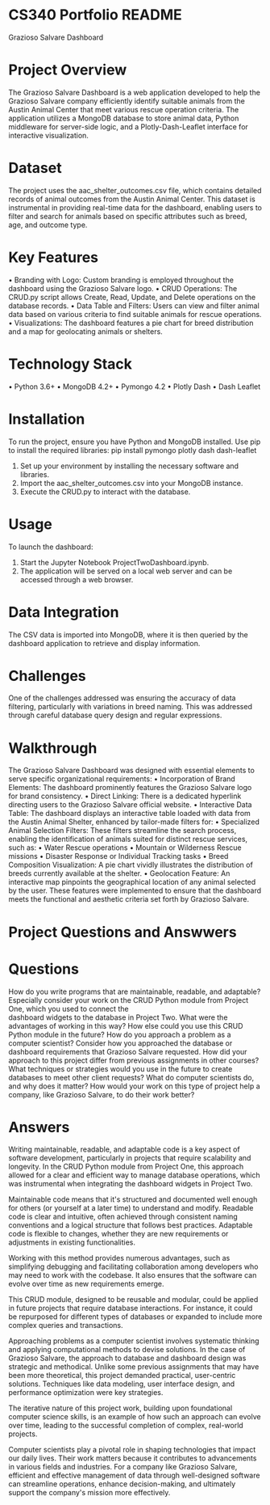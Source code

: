# CS340 Portfolio README

Grazioso Salvare Dashboard

# Project Overview
The Grazioso Salvare Dashboard is a web application developed to help the Grazioso Salvare company efficiently identify suitable animals from the Austin Animal Center that meet various rescue operation criteria. The application utilizes a MongoDB database to store animal data, Python middleware for server-side logic, and a Plotly-Dash-Leaflet interface for interactive visualization.

# Dataset
The project uses the aac_shelter_outcomes.csv file, which contains detailed records of animal outcomes from the Austin Animal Center. This dataset is instrumental in providing real-time data for the dashboard, enabling users to filter and search for animals based on specific attributes such as breed, age, and outcome type.

# Key Features
•	Branding with Logo: Custom branding is employed throughout the dashboard using the Grazioso Salvare logo.
•	CRUD Operations: The CRUD.py script allows Create, Read, Update, and Delete operations on the database records.
•	Data Table and Filters: Users can view and filter animal data based on various criteria to find suitable animals for rescue operations.
•	Visualizations: The dashboard features a pie chart for breed distribution and a map for geolocating animals or shelters.

# Technology Stack
•	Python 3.6+
•	MongoDB 4.2+
•	Pymongo 4.2
•	Plotly Dash
•	Dash Leaflet

# Installation
To run the project, ensure you have Python and MongoDB installed. Use pip to install the required libraries:
pip install pymongo plotly dash dash-leaflet 

1.	Set up your environment by installing the necessary software and libraries.
2.	Import the aac_shelter_outcomes.csv into your MongoDB instance.
3.	Execute the CRUD.py to interact with the database.

# Usage
To launch the dashboard:
1.	Start the Jupyter Notebook ProjectTwoDashboard.ipynb.
2.	The application will be served on a local web server and can be accessed through a web browser.

# Data Integration
The CSV data is imported into MongoDB, where it is then queried by the dashboard application to retrieve and display information.

# Challenges
One of the challenges addressed was ensuring the accuracy of data filtering, particularly with variations in breed naming. This was addressed through careful database query design and regular expressions.

# Walkthrough
The Grazioso Salvare Dashboard was designed with essential elements to serve specific organizational requirements:
•	Incorporation of Brand Elements: The dashboard prominently features the Grazioso Salvare logo for brand consistency.
•	Direct Linking: There is a dedicated hyperlink directing users to the Grazioso Salvare official website.
•	Interactive Data Table: The dashboard displays an interactive table loaded with data from the Austin Animal Shelter, enhanced by tailor-made filters for:
•	Specialized Animal Selection Filters: These filters streamline the search process, enabling the identification of animals suited for distinct rescue services, such as:
•	Water Rescue operations
•	Mountain or Wilderness Rescue missions
•	Disaster Response or Individual Tracking tasks
•	Breed Composition Visualization: A pie chart vividly illustrates the distribution of breeds currently available at the shelter.
•	Geolocation Feature: An interactive map pinpoints the geographical location of any animal selected by the user.
These features were implemented to ensure that the dashboard meets the functional and aesthetic criteria set forth by Grazioso Salvare.

# Project Questions and Answwers

  # Questions
  How do you write programs that are maintainable, readable, and adaptable? Especially consider your work on the CRUD Python module from Project One, which you used to connect the       
  dashboard widgets to the database in Project Two. What were the advantages of working in this way? How else could you use this CRUD Python module in the future?
  How do you approach a problem as a computer scientist? Consider how you approached the database or dashboard requirements that Grazioso Salvare requested. How did your approach to this 
  project differ from previous assignments in other courses? What techniques or strategies would you use in the future to create databases to meet other client requests?
  What do computer scientists do, and why does it matter? How would your work on this type of project help a company, like Grazioso Salvare, to do their work better?

  # Answers
  Writing maintainable, readable, and adaptable code is a key aspect of software development, particularly in projects that require scalability and longevity. In the CRUD Python module 
  from Project One, this approach allowed for a clear and efficient way to manage database operations, which was instrumental when integrating the dashboard widgets in Project Two.

  Maintainable code means that it's structured and documented well enough for others (or yourself at a later time) to understand and modify. Readable code is clear and intuitive, often 
  achieved through consistent naming conventions and a logical structure that follows best practices. Adaptable code is flexible to changes, whether they are new requirements or 
  adjustments in existing functionalities.

  Working with this method provides numerous advantages, such as simplifying debugging and facilitating collaboration among developers who may need to work with the codebase. It also 
  ensures that the software can evolve over time as new requirements emerge.

  This CRUD module, designed to be reusable and modular, could be applied in future projects that require database interactions. For instance, it could be repurposed for different types 
  of databases or expanded to include more complex queries and transactions.

  Approaching problems as a computer scientist involves systematic thinking and applying computational methods to devise solutions. In the case of Grazioso Salvare, the approach to 
  database and dashboard design was strategic and methodical. Unlike some previous assignments that may have been more theoretical, this project demanded practical, user-centric 
  solutions. Techniques like data modeling, user interface design, and performance optimization were key strategies.

  The iterative nature of this project work, building upon foundational computer science skills, is an example of how such an approach can evolve over time, leading to the successful 
  completion of complex, real-world projects.

  Computer scientists play a pivotal role in shaping technologies that impact our daily lives. Their work matters because it contributes to advancements in various fields and industries. 
  For a company like Grazioso Salvare, efficient and effective management of data through well-designed software can streamline operations, enhance decision-making, and ultimately 
  support the company's mission more effectively.
